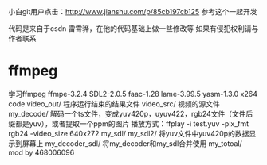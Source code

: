 
小白git用户点击：http://www.jianshu.com/p/85cb197cb125  参考这个一起开发


代码是来自于csdn 雷霄骅，在他的代码基础上做一些修改等
如果有侵犯权利请与作者联系
# ffmpeg
学习ffmpeg 
ffmpe-3.2.4
SDL2-2.0.5
faac-1.28
lame-3.99.5
yasm-1.3.0
x264
code
	video_out/	  程序运行结束的结果文件
	video_src/	  视频的源文件
	my_decode/ 	  解码一个ts文件，变成yuv420p，uyuv422，rgb24文件（文件后缀都是yuv），或者提取一个ppm的图片
				播放方式：ffplay -i test.yuv -pix_fmt rgb24 -video_size 640x272
	my_sdl/
	my_sdl2/          将yuv文件中yuv420p的数据显示到屏幕上
	my_decoder_sdl/   将my_decoder和my_sdl合并使用
	my_totoal/       
mod by 468006096
